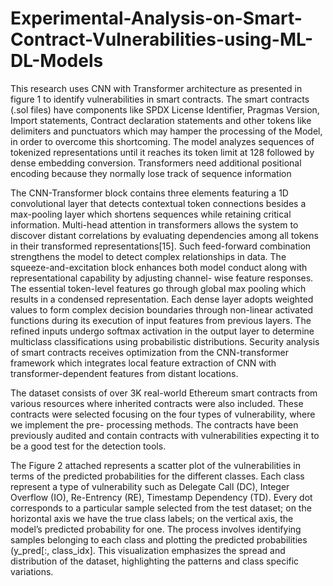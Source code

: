 # Experimental-Analysis-on-Smart-Contract-Vulnerabilities-using-ML-DL-Models


This research uses CNN with Transformer architecture as presented in figure 1 to identify 
vulnerabilities in smart contracts. The smart contracts (.sol files) have components like SPDX 
License Identifier, Pragmas Version, Import statements, Contract declaration statements and 
other tokens like delimiters and punctuators which may hamper the processing of the Model, 
in order to overcome this shortcoming. The model analyzes sequences of tokenized 
representations until it reaches its token limit at 128 followed by dense embedding conversion. 
Transformers need additional positional encoding because they normally lose track of 
sequence information

The CNN-Transformer block contains three elements featuring a 1D convolutional layer that 
detects contextual token connections besides a max-pooling layer which shortens sequences 
while retaining critical information. Multi-head attention in transformers allows the system to 
discover distant correlations by evaluating dependencies among all tokens in their transformed 
representations[15]. Such feed-forward combination strengthens the model to detect complex 
relationships in data. The squeeze-and-excitation block enhances both model conduct along 
with representational capability by adjusting channel- wise feature responses. The essential 
token-level features go through global max pooling which results in a condensed 
 representation. Each dense layer adopts weighted values to form complex decision boundaries 
through non-linear activated functions during its execution of input features from previous 
layers. The refined inputs undergo softmax activation in the output layer to determine 
multiclass classifications using probabilistic distributions. Security analysis of smart contracts 
receives optimization from the CNN-transformer framework which integrates local feature 
extraction of CNN with transformer-dependent features from distant locations.

The dataset consists of over 3K real-world Ethereum smart contracts from various resources 
where inherited contracts were also included. These contracts were selected focusing on the 
four types of vulnerability, where we implement the pre- processing methods. The contracts 
have been previously audited and contain contracts with vulnerabilities expecting it to be a 
good test for the detection tools. 


The Figure 2 attached represents a scatter plot of the vulnerabilities in terms of the predicted 
probabilities for the different classes. Each class represent a type of vulnerability such as 
Delegate Call (DC), Integer Overflow (IO), Re-Entrency (RE), Timestamp Dependency (TD). 
Every dot corresponds to a particular sample selected from the test dataset; on the horizontal 
axis we have the true class labels; on the vertical axis, the model’s predicted probability for 
one. The process involves identifying samples belonging to each class and plotting the 
predicted probabilities (y_pred[:, class_idx]. This visualization emphasizes the spread and 
distribution of the dataset, highlighting the patterns and class specific variations. 
